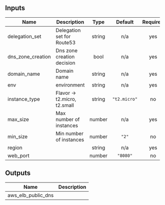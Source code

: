 ## Inputs

| Name | Description | Type | Default | Required |
|------|-------------|:----:|:-----:|:-----:|
| delegation\_set | Delegation set for Route53 | string | n/a | yes |
| dns\_zone\_creation | Dns zone creation decision | bool | n/a | yes |
| domain\_name | Domain name | string | n/a | yes |
| env | environment | string | n/a | yes |
| instance\_type | Flavor -> t2.micro, t2.small | string | `"t2.micro"` | no |
| max\_size | Max number of instances | number | n/a | yes |
| min\_size | Min number of instances | number | `"2"` | no |
| region |  | string | n/a | yes |
| web\_port |  | number | `"8080"` | no |

## Outputs

| Name | Description |
|------|-------------|
| aws\_elb\_public\_dns |  |

